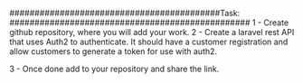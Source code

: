 ##########################################Task: ################################################
1 - Create github repository, where you will add your work.
2 - Create a laravel rest API that uses Auth2 to authenticate. It should have a customer registration and allow customers to generate a token for use with auth2.

3 - Once done add to your repository and share the link.
